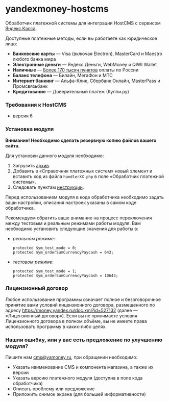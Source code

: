 # yandexmoney-hostcms

Обработчик платежной системы для интеграции HostCMS с сервисом [Яндекс.Касса](http://kassa.yandex.ru/).

Доступные платежные методы, если вы работаете как юридическое лицо:
* **Банковские карты** — Visa (включая Electron), MasterCard и Maestro любого банка мира
* **Электронные деньги** — Яндекс.Деньги, WebMoney и QIWI Wallet
* **Наличные** — [Более 170 тысяч пунктов](https://money.yandex.ru/pay/doc.xml?id=526209) оплаты по России
* **Баланс телефона** — Билайн, МегаФон и МТС
* **Интернет банкинг** — Альфа-Клик, Сбербанк Онлайн, MasterPass и Промсвязьбанк
* **Кредитование** — Доверительный платеж (Куппи.ру)

### Требования к HostCMS
* версия 6

### Установка модуля
**Внимание! Необходимо сделать резервную копию файлов вашего сайта.**

Для установки данного модуля необходимо:
1. Загрузить [архив](https://github.com/yandex-money/yandex-money-cms-hostcms/archive/master.zip).
2. Добавить в «Справочник платежных систем» новый элемент и вставить код из файла `handlerXX.php` в поле «Обработчик платежной системы».
3. Следовать пунктам [инструкции](http://kassa.yandex.ru/files/hostcms.docx).

Перед использованием модуля в коде обработчика необходимо задать ваши настройки, описания настроек указаны в самом коде обработчика. 

Рекомендуем обратить ваше внимание на процесс переключения между тестовым и реальным режимами работы модуля. Вам необходимо установить следующие значения для работы в:

* *реальном режиме*:
  ```
  protected $ym_test_mode = 0;
  protected $ym_orderSumCurrencyPaycash = 643;
  ```

* *тестовом режиме*:
  ```
  protected $ym_test_mode = 1;
  protected $ym_orderSumCurrencyPaycash = 10643;
  ```

### Лицензионный договор

Любое использование программы означает полное и безоговорочное принятие вами условий лицензионного договора, размещенного по адресу https://money.yandex.ru/doc.xml?id=527132 (далее — «Лицензионный договор»). Если вы не принимаете условия Лицензионного договора в полном объёме, вы не имеете права использовать программу в каких-либо целях.

### Нашли ошибку, или у вас есть предложение по улучшению модуля?

Пишите нам cms@yamoney.ru, при обращении необходимо:
* Указать наименование CMS и компонента магазина, а также их версии
* Указать версию платежного модуля (доступна в поле кода обработчика)
* Описать проблему или предложение
* Приложить снимок экрана (для большей информативности)
